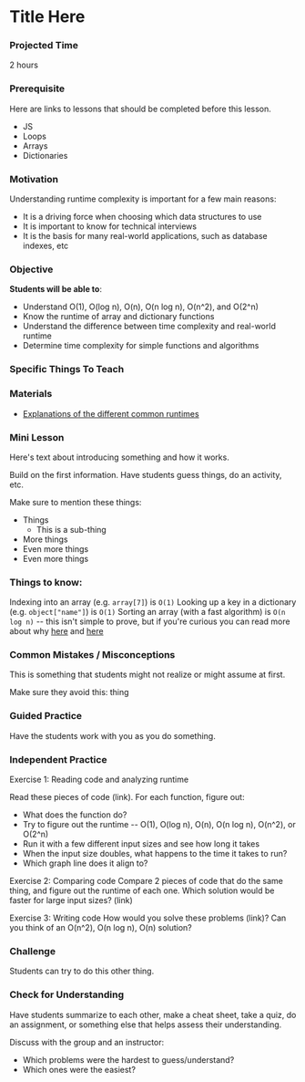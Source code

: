 # Title Here

### Projected Time
2 hours


### Prerequisite
Here are links to lessons that should be completed before this lesson.
- JS
- Loops
- Arrays
- Dictionaries


### Motivation
Understanding runtime complexity is important for a few main reasons:
- It is a driving force when choosing which data structures to use
- It is important to know for technical interviews
- It is the basis for many real-world applications, such as database indexes, etc

### Objective
**Students will be able to**:
- Understand O(1), O(log n), O(n), O(n log n), O(n^2), and O(2^n)
- Know the runtime of array and dictionary functions
- Understand the difference between time complexity and real-world runtime
- Determine time complexity for simple functions and algorithms

### Specific Things To Teach


### Materials

- [Explanations of the different common runtimes](https://www.cpp.edu/~ftang/courses/CS240/lectures/analysis.htm)

### Mini Lesson

Here's text about introducing something and how it works.

Build on the first information. Have students guess things, do an activity, etc.

Make sure to mention these things:
- Things
	- This is a sub-thing
- More things
- Even more things
- Even more things

### Things to know:
Indexing into an array (e.g. `array[7]`) is `O(1)`
Looking up a key in a dictionary (e.g. `object["name"]`) is `O(1)`
Sorting an array (with a fast algorithm) is `O(n log n)` -- this isn't simple to prove, but if you're curious you can read more about why [here](https://www.cs.cmu.edu/~15110-f12/Unit05PtC-handout.pdf) and [here](https://en.wikipedia.org/wiki/Comparison_sort)

### Common Mistakes / Misconceptions

This is something that students might not realize or might assume at first.

Make sure they avoid this: thing


### Guided Practice

Have the students work with you as you do something.


### Independent Practice

Exercise 1: Reading code and analyzing runtime

Read these pieces of code (link).  For each function, figure out:
- What does the function do? 
- Try to figure out the runtime -- O(1), O(log n), O(n), O(n log n), O(n^2), or O(2^n)
- Run it with a few different input sizes and see how long it takes
- When the input size doubles, what happens to the time it takes to run?
- Which graph line does it align to?

Exercise 2: Comparing code
Compare 2 pieces of code that do the same thing, and figure out the runtime of each one. Which solution would be faster for large input sizes?
(link)

Exercise 3: Writing code
How would you solve these problems (link)? Can you think of an O(n^2), O(n log n), O(n) solution?

### Challenge

Students can try to do this other thing.


### Check for Understanding

Have students summarize to each other, make a cheat sheet, take a quiz, do an assignment, or something else that helps assess their understanding.

Discuss with the group and an instructor:
- Which problems were the hardest to guess/understand?
- Which ones were the easiest?
